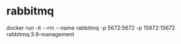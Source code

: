# rabbitmq

docker run -it --rm --name rabbitmq -p 5672:5672 -p 15672:15672 rabbitmq:3.9-management

